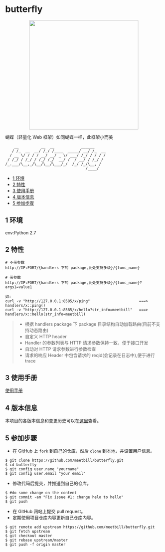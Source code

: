 # butterfly

<div align=center><img src="https://github.com/meetbill/butterfly/blob/master/images/butterfly.png" width="350"/></div>

蝴蝶（轻量化 Web 框架）如同蝴蝶一样，此框架小而美

```
    __          __  __            ______
   / /_  __  __/ /_/ /____  _____/ __/ /_  __
  / __ \/ / / / __/ __/ _ \/ ___/ /_/ / / / /
 / /_/ / /_/ / /_/ /_/  __/ /  / __/ / /_/ /
/_.___/\__,_/\__/\__/\___/_/  /_/ /_/\__, /
                                    /____/
```
<!-- vim-markdown-toc GFM -->

* [1 环境](#1-环境)
* [2 特性](#2-特性)
* [3 使用手册](#3-使用手册)
* [4 版本信息](#4-版本信息)
* [5 参加步骤](#5-参加步骤)

<!-- vim-markdown-toc -->

## 1 环境

env:Python 2.7

## 2 特性

```
# 不带参数
http://IP:PORT/{handlers 下的 package,此处支持多级}/{func_name}

# 带参数
http://IP:PORT/{handlers 下的 package,此处支持多级}/{func_name}?args1=value1

如:
curl -v "http://127.0.0.1:8585/x/ping"                      ===> handlers/x::ping()
curl -v "http://127.0.0.1:8585/x/hello?str_info=meetbill"   ===> handlers/x::hello(str_info=meetbill)
```

> * 根据 handlers package 下 package 目录结构自动加载路由(目前不支持动态路由)
> * 自定义 HTTP header
> * Handler 的参数列表与 HTTP 请求参数保持一致，便于接口开发
> * 自动对 HTTP 请求参数进行参数检查
> * 请求的响应 Header 中包含请求的 reqid(会记录在日志中),便于进行 trace

## 3 使用手册

[使用手册](https://github.com/meetbill/butterfly/wiki)

## 4 版本信息

本项目的各版本信息和变更历史可以在[这里][changelog]查看。

## 5 参加步骤

* 在 GitHub 上 `fork` 到自己的仓库，然后 `clone` 到本地，并设置用户信息。
```
$ git clone https://github.com/meetbill/butterfly.git
$ cd butterfly
$ git config user.name "yourname"
$ git config user.email "your email"
```
* 修改代码后提交，并推送到自己的仓库。
```
$ #do some change on the content
$ git commit -am "Fix issue #1: change helo to hello"
$ git push
```
* 在 GitHub 网站上提交 pull request。
* 定期使用项目仓库内容更新自己仓库内容。
```
$ git remote add upstream https://github.com/meetbill/butterfly.git
$ git fetch upstream
$ git checkout master
$ git rebase upstream/master
$ git push -f origin master
```

[changelog]: CHANGELOG.md
